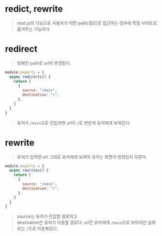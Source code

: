 # redict, rewrite
> next.js의 기능으로 사용자가 어떤 path(경로)로 접근하는 경우에 특정 사이트로 옮겨주는 기능이다.

# redirect
> 정해진 path로 url이 변경된다.
```js
module.exports = {
  async redirects() {
    return [
      {
        source: "/main",
        destination: "/",
      },
    ]
  }
}
```
> 유저가 `/main`으로 진입하면 url이 `/`로 변한게 유저에게 보여진다.

# rewrite
> 유저가 입력한 url 그대로 유저에게 보여져 유저는 화면이 변경된지 모른다.
```js
module.exports = {
  async rewrites() {
    return [
      {
        source: "/main",
        destination: "/",
      },
    ]
  }
}
```
> source는 유저가 진입할 경로이고  
> destination은 유저가 이동할 경로다.
> url은 유저에게 `/main`으로 보이지만 실제로는 `/`으로 이동해있다.

